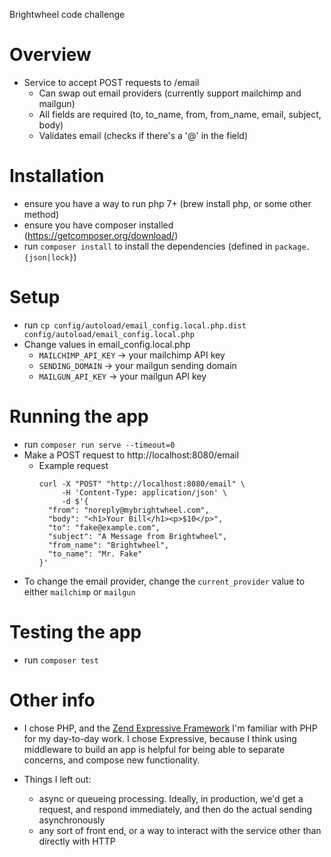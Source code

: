 Brightwheel code challenge

# Overview

- Service to accept POST requests to /email
  - Can swap out email providers (currently support mailchimp and mailgun)
  - All fields are required (to, to_name, from, from_name, email, subject, body)
  - Validates email (checks if there's a '@' in the field)

# Installation

- ensure you have a way to run php 7+ (brew install php, or some other method)
- ensure you have composer installed (https://getcomposer.org/download/)
- run `composer install` to install the dependencies (defined in `package.{json|lock}`)

# Setup
- run `cp config/autoload/email_config.local.php.dist config/autoload/email_config.local.php`
- Change values in email_config.local.php
    - `MAILCHIMP_API_KEY` -> your mailchimp API key
    - `SENDING_DOMAIN` -> your mailgun sending domain
    - `MAILGUN_API_KEY` -> your mailgun API key
    
# Running the app
- run `composer run serve --timeout=0`
- Make a POST request to http://localhost:8080/email
  - Example request
    ```  
    curl -X "POST" "http://localhost:8080/email" \
         -H 'Content-Type: application/json' \
         -d $'{
      "from": "noreply@mybrightwheel.com",
      "body": "<h1>Your Bill</h1><p>$10</p>",
      "to": "fake@example.com",
      "subject": "A Message from Brightwheel",
      "from_name": "Brightwheel",
      "to_name": "Mr. Fake"
    }'
    ```
- To change the email provider, change the `current_provider` value to either `mailchimp` or `mailgun`    

# Testing the app
- run `composer test`


# Other info

- I chose PHP, and the [Zend Expressive Framework](https://docs.zendframework.com/zend-expressive/)
I'm familiar with PHP for my day-to-day work. I chose Expressive, because I think using middleware
to build an app is helpful for being able to separate concerns, and compose new functionality. 

- Things I left out: 
    - async or queueing processing. Ideally, in production, we'd get a request, and respond immediately, and then do the actual sending asynchronously 
    - any sort of front end, or a way to interact with the service other than directly with HTTP
